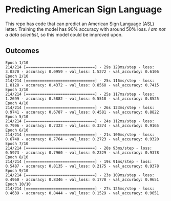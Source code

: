 # Predicting American Sign Language
This repo has code that can predict an American Sign Language (ASL) letter.  Training the model has 90% accuracy with around 50% loss.  *I am not a data scientist*, so this model could be improved upon. 

## Outcomes
```
Epoch 1/10
214/214 [==============================] - 29s 128ms/step - loss: 3.0370 - accuracy: 0.0959 - val_loss: 1.5272 - val_accuracy: 0.6106
Epoch 2/10
214/214 [==============================] - 25s 116ms/step - loss: 1.8128 - accuracy: 0.4372 - val_loss: 0.8568 - val_accuracy: 0.7415
Epoch 3/10
214/214 [==============================] - 25s 117ms/step - loss: 1.2699 - accuracy: 0.5882 - val_loss: 0.5518 - val_accuracy: 0.8525
Epoch 4/10
214/214 [==============================] - 26s 123ms/step - loss: 0.9741 - accuracy: 0.6787 - val_loss: 0.4581 - val_accuracy: 0.8822
Epoch 5/10
214/214 [==============================] - 24s 112ms/step - loss: 0.7996 - accuracy: 0.7323 - val_loss: 0.3374 - val_accuracy: 0.9165
Epoch 6/10
214/214 [==============================] - 21s 100ms/step - loss: 0.6740 - accuracy: 0.7764 - val_loss: 0.2723 - val_accuracy: 0.9320
Epoch 7/10
214/214 [==============================] - 20s 93ms/step - loss: 0.5973 - accuracy: 0.7960 - val_loss: 0.2329 - val_accuracy: 0.9378
Epoch 8/10
214/214 [==============================] - 19s 91ms/step - loss: 0.5487 - accuracy: 0.8135 - val_loss: 0.2175 - val_accuracy: 0.9378
Epoch 9/10
214/214 [==============================] - 23s 109ms/step - loss: 0.4960 - accuracy: 0.8346 - val_loss: 0.1770 - val_accuracy: 0.9651
Epoch 10/10
214/214 [==============================] - 27s 125ms/step - loss: 0.4639 - accuracy: 0.8444 - val_loss: 0.1529 - val_accuracy: 0.9651
```